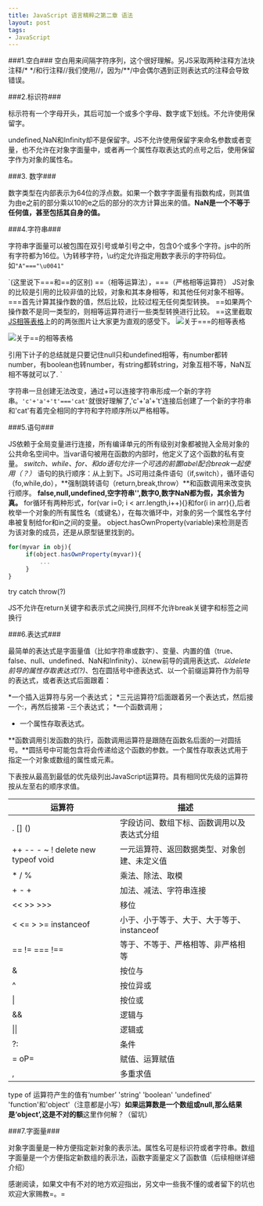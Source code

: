 ```yaml
--- 
title: JavaScript 语言精粹之第二章 语法
layout: post
tags:
- JavaScript 
---
```

###1.空白###
  空白用来间隔字符序列，这个很好理解。另JS采取两种注释方法块注释/* */和行注释//我们使用//，因为/**/中会偶尔遇到正则表达式的注释会导致错误。

###2.标识符###

标示符有一个字母开头，其后可加一个或多个字母、数字或下划线。不允许使用保留字。

undefined,NaN和Infinity却不是保留字。JS不允许使用保留字来命名参数或者变量，也不允许在对象字面量中，或者再一个属性存取表达式的点号之后，使用保留字作为对象的属性名。

###3. 数字###

数字类型在内部表示为64位的浮点数。如果一个数字字面量有指数构成，则其值为由e之前的部分乘以10的e之后的部分的次方计算出来的值。**NaN是一个不等于任何值，甚至包括其自身的值。**

###4.字符串###

字符串字面量可以被包围在双引号或单引号之中，包含0个或多个字符。js中的所有字符都为16位。\为转移字符，\u约定允许指定用数字表示的字符码位。如`"A"==="\u0041"`

`(这里说下===和==的区别)
 ==（相等运算法），===（严格相等运算符）
JS对象的比较是引用的比较非值的比较，对象和其本身相等，和其他任何对象不相等。
===首先计算其操作数的值，然后比较，比较过程无任何类型转换。
==如果两个操作数不是同一类型的，则相等运算符进行一些类型转换进行比较。
==这里截取<a href="http://dorey.github.io/JavaScript-Equality-Table/">JS相等表格</a>上的的两张图片让大家更为直观的感受下。
<img src="http://htmljs.b0.upaiyun.com/uploads/1396461120383-2.png" alt="关于===的相等表格">


<img src="http://htmljs.b0.upaiyun.com/uploads/1396464279990-1.png" alt="关于==的相等表格">

引用下<a src="http://weibo.com/p/1005051196343093/weibofrom=page_100505&mod=TAB#1396461297438">计子</a>的总结就是只要记住null只和undefined相等，有number都转number，有boolean也转number，有string都转string，对象互相不等，NaN互相不等就可以了.
`

字符串一旦创建无法改变，通过+可以连接字符串形成一个新的字符串。`'c'+'a'+'t'==='cat'`就很好理解了,'c'+'a'+'t'连接后创建了一个新的字符串和'cat'有着完全相同的字符和字符顺序所以严格相等。

###5.语句###

JS依赖于全局变量进行连接，所有编译单元的所有级别对象都被抛入全局对象的公共命名空间中。当var语句被用在函数的内部时，他定义了这个函数的私有变量。
*switch、while、for、和do语句允许一个可选的前置label配合break一起使用（？）*
语句的执行顺序：从上到下。JS可用过条件语句（if,switch），循环语句（fo,while,do），**强制跳转语句（return,break,throw）**和函数调用来改变执行顺序。
**false,null,undefined,空字符串'',数字0,数字NaN都为假，其余皆为真。**
for循环有两种形式，for(var i=0; i < arr.length,i++){}和for(i in arr){},后者枚举一个对象的所有属性名（或键名），在每次循环中，对象的另一个属性名字付串被复制给for和in之间的变量。
object.hasOwnProperty(variable)来检测是否为该对象的成员，还是从原型链里找到的。

```javascript
for(myvar in obj){
     if(object.hasOwnProperty(myvar)){
         ...
     }
}
```

try catch throw(?)

JS不允许在return关键字和表示式之间换行,同样不允许break关键字和标签之间换行

###6.表达式###


最简单的表达式是字面量值（比如字符串或数字）、变量、内置的值（true、false、null、undefined、NaN和Infinity）、以new前导的调用表达式、*以delete前导的属性存取表达式(?)*、包在圆括号中德表达式、以一个前缀运算符作为前导的表达式，或者表达式后面跟着：

*一个插入运算符与另一个表达式； 
*三元运算符?后面跟着另一个表达式，然后接一个:，再然后接第 -三个表达式；
*一个函数调用；
* 一个属性存取表达式。


**函数调用引发函数的执行，函数调用运算符是跟随在函数名后面的一对圆括号。**圆括号中可能包含将会传递给这个函数的参数。一个属性存取表达式用于指定一个对象或数组的属性或元素。


下表按从最高到最低的优先级列出JavaScript运算符。具有相同优先级的运算符按从左至右的顺序求值。

运算符|描述
------|------
. [] ()|字段访问、数组下标、函数调用以及表达式分组
++ -- - ~ ! delete new typeof void	|一元运算符、返回数据类型、对象创建、未定义值
* / %	|乘法、除法、取模
+ - +	|加法、减法、字符串连接
<< >> >>>	|移位
< <= > >= instanceof	|小于、小于等于、大于、大于等于、instanceof
== != === !==	|等于、不等于、严格相等、非严格相等
&	|按位与
^	|按位异或
\|	|按位或
&&|	逻辑与
\|\|	|逻辑或
?:     |条件
= oP=	|赋值、运算赋值
,	|多重求值


type of 运算符产生的值有‘number’ 'string' 'boolean' 'undefined' 'function'和'object'（注意都是小写）**如果运算数是一个数组或null,那么结果是‘object’,这是不对的额**这里作何解？（留坑）

###7.字面量###

对象字面量是一种方便指定新对象的表示法。属性名可是标识符或者字符串。数组字面量是一个方便指定新数组的表示法，函数字面量定义了函数值（后续相继详细介绍）


感谢阅读，如果文中有不对的地方欢迎指出，另文中一些我不懂的或者留下的坑也欢迎大家赐教=。= 

  
 